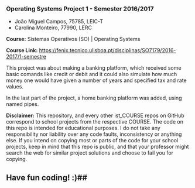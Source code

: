 ### Operating Systems Project 1 - Semester 2016/2017 ###

* João Miguel Campos, 75785, LEIC-T
* Carolina Monteiro, 77990, LERC

**Course:** Sistemas Operativos (SO) | Operating Systems

**Course Link:** https://fenix.tecnico.ulisboa.pt/disciplinas/SO7179/2016-2017/1-semestre

This project was about making a banking platform, which received some basic comands like credit or debit and it could also simulate how much money one would have given a number of years and specified tax and rate values.

In the last part of the project, a home banking platform was added, using named pipes. 

**Disclaimer:**
This repository, and every other ist_COURSE repos on GitHub correspond to school projects from the respective COURSE. The code on this repo is intended for educational purposes. I do not take any responsibility nor liability over any code faults, inconsistency or anything else. If you intend on copying most or parts of the code for your school projects, keep in mind that this repo is public, and that your professor might search the web for similar project solutions and choose to fail you for copying.

## Have fun coding! :)##
